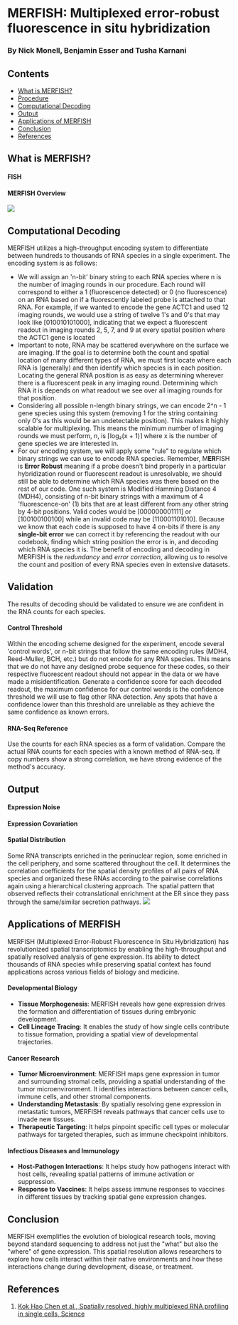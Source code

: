 # MERFISH: Multiplexed error-robust fluorescence in situ hybridization
### By Nick Monell, Benjamin Esser and Tusha Karnani

## Contents
* [What is MERFISH?](#what-is-merfish)
* [Procedure](#procedure)
* [Computational Decoding](#computational-decoding)
* [Output](#output)
* [Applications of MERFISH](#applications-of-merfish)
* [Conclusion](#conclusion)
* [References](#references)

## What is MERFISH?
#### FISH
#### MERFISH Overview
![](https://github.com/tkarnani/BENG183_2024Fall_Applied-Genomic-Technologies/blob/main/Final_Paper/Group_9_MERFISH/Images/merfish1.png)

## Computational Decoding
MERFISH utilizes a high-throughput encoding system to differentiate between hundreds to thousands of RNA species in a single experiment. The encoding system is as follows:
- We will assign an 'n-bit' binary string to each RNA species where n is the number of imaging rounds in our procedure. Each round will correspond to either a 1 (fluorescence detected) or 0 (no fluorescence) on an RNA based on if a fluorescently labeled probe is attached to that RNA. For example, if we wanted to encode the gene ACTC1 and used 12 imaging rounds, we would use a string of twelve 1's and 0's that may look like [010010101000], indicating that we expect a fluorescent readout in imaging rounds 2, 5, 7, and 9 at every spatial position where the ACTC1 gene is located
- Important to note, RNA may be scattered everywhere on the surface we are imaging. If the goal is to determine both the count and spatial location of many different types of RNA, we must first locate where each RNA is (generally) and then identify which species is in each position. Locating the general RNA position is as easy as determining wherever there is a fluorescent peak in any imaging round. Determining which RNA it is depends on what readout we see over all imaging rounds for that position.
- Considering all possible n-length binary strings, we can encode 2^n - 1 gene species using this system (removing 1 for the string containing only 0's as this would be an undetectable position). This makes it highly scalable for multiplexing. This means the minimum number of imaging rounds we must perform, n, is ⌈log₂(x + 1)⌉ where x is the number of gene species we are interested in.
- For our encoding system, we will apply some "rule" to regulate which binary strings we can use to encode RNA species. Remember, M**ER**FISH is **Error Robust** meaning if a probe doesn't bind properly in a particular hybridization round or fluorescent readout is unresolvable, we should still be able to determine which RNA species was there based on the rest of our code. One such system is Modified Hamming Distance 4 (MDH4), consisting of n-bit binary strings with a maximum of 4 'fluorescence-on' (1) bits that are at least different from any other string by 4-bit positions. Valid codes would be [000000001111] or [100100100100] while an invalid code may be [110001101010]. Because we know that each code is supposed to have 4 on-bits if there is any **single-bit error** we can correct it by referencing the readout with our codebook, finding which string position the error is in, and decoding which RNA species it is.
The benefit of encoding and decoding in MERFISH is the *redundancy* and *error correction*, allowing us to resolve the count and position of every RNA species even in extensive datasets.
## Validation
The results of decoding should be validated to ensure we are confident in the RNA counts for each species.
#### Control Threshold
Within the encoding scheme designed for the experiment, encode several 'control words', or n-bit strings that follow the same encoding rules (MDH4, Reed-Muller, BCH, etc.) but do not encode for any RNA species. This means that we do not have any designed probe sequence for these codes, so their respective fluorescent readout should not appear in the data or we have made a misidentification. Generate a confidence score for each decoded readout, the maximum confidence for our control words is the confidence threshold we will use to flag other RNA detection. Any spots that have a confidence lower than this threshold are unreliable as they achieve the same confidence as known errors. 
#### RNA-Seq Reference
Use the counts for each RNA species as a form of validation. Compare the actual RNA counts for each species with a known method of RNA-seq. If copy numbers show a strong correlation, we have strong evidence of the method's accuracy.

## Output
#### Expression Noise
#### Expression Covariation
#### Spatial Distribution
Some RNA transcripts enriched in the perinuclear region, some enriched in the cell periphery, and some scattered throughout the cell.
It determines the correlation coefficients for the spatial density profiles of all pairs of RNA species and organized these RNAs according to the pairwise correlations again using a hierarchical clustering approach.
The spatial pattern that observed reflects their cotranslational enrichment at the ER since they pass through the same/similar secretion pathways.
![](https://github.com/tkarnani/BENG183_2024Fall_Applied-Genomic-Technologies/tree/main/Final_Paper/Group_9_MERFISH/Images/spatial.jpeg)


## Applications of MERFISH
MERFISH (Multiplexed Error-Robust Fluorescence In Situ Hybridization) has revolutionized spatial transcriptomics by enabling the high-throughput and spatially resolved analysis of gene expression. Its ability to detect thousands of RNA species while preserving spatial context has found applications across various fields of biology and medicine.
#### Developmental Biology
- **Tissue Morphogenesis**: MERFISH reveals how gene expression drives the formation and differentiation of tissues during embryonic development.
- **Cell Lineage Tracing**: It enables the study of how single cells contribute to tissue formation, providing a spatial view of developmental trajectories.
#### Cancer Research
- **Tumor Microenvironment**: MERFISH maps gene expression in tumor and surrounding stromal cells, providing a spatial understanding of the tumor microenvironment.
It identifies interactions between cancer cells, immune cells, and other stromal components.
- **Understanding Metastasis**: By spatially resolving gene expression in metastatic tumors, MERFISH reveals pathways that cancer cells use to invade new tissues.
- **Therapeutic Targeting**: It helps pinpoint specific cell types or molecular pathways for targeted therapies, such as immune checkpoint inhibitors.
#### Infectious Diseases and Immunology
- **Host-Pathogen Interactions**: It helps study how pathogens interact with host cells, revealing spatial patterns of immune activation or suppression.
- **Response to Vaccines**: It helps assess immune responses to vaccines in different tissues by tracking spatial gene expression changes.

## Conclusion
MERFISH exemplifies the evolution of biological research tools, moving beyond standard sequencing to address not just the "what" but also the "where" of gene expression. This spatial resolution allows researchers to explore how cells interact within their native environments and how these interactions change during development, disease, or treatment.

## References
1. [Kok Hao Chen et al., Spatially resolved, highly multiplexed RNA profiling in single cells, Science](https://www.science.org/doi/10.1126/science.aaa6090)
